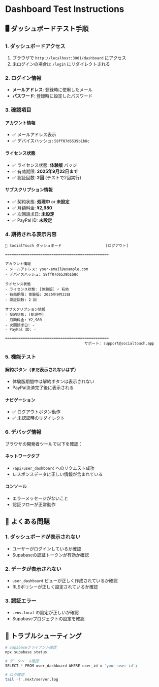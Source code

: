 # Dashboard Test Instructions

## 🖥️ ダッシュボードテスト手順

### 1. ダッシュボードアクセス
1. ブラウザで `http://localhost:3001/dashboard` にアクセス
2. 未ログインの場合は `/login` にリダイレクトされる

### 2. ログイン情報
- **メールアドレス**: 登録時に使用したメール
- **パスワード**: 登録時に設定したパスワード

### 3. 確認項目

#### アカウント情報
- ✅ メールアドレス表示
- ✅ デバイスハッシュ: `58ff07d6539b1b8c`

#### ライセンス状態
- ✅ ライセンス状態: **体験版** バッジ
- ✅ 有効期限: **2025年9月22日まで**
- ✅ 認証回数: **2回** (テストで2回実行)

#### サブスクリプション情報
- ✅ 契約状態: **処理中** or **未設定**
- ✅ 月額料金: **¥2,980**
- ✅ 次回請求日: **未設定**
- ✅ PayPal ID: **未設定**

### 4. 期待される表示内容

```
🚀 SocialTouch ダッシュボード                    [ログアウト]

===============================================

アカウント情報
- メールアドレス: your-email@example.com
- デバイスハッシュ: 58ff07d6539b1b8c

ライセンス状態
- ライセンス状態: [体験版] ✓ 有効
- 有効期限: 体験版: 2025年9月22日
- 認証回数: 2 回

サブスクリプション情報
- 契約状態: [処理中]
- 月額料金: ¥2,980
- 次回請求日: -
- PayPal ID: -

===============================================
                                    サポート: support@socialtouch.app
```

### 5. 機能テスト

#### 解約ボタン（まだ表示されないはず）
- 体験版期間中は解約ボタンは表示されない
- PayPal決済完了後に表示される

#### ナビゲーション
- ✅ ログアウトボタン動作
- ✅ 未認証時のリダイレクト

### 6. デバッグ情報

ブラウザの開発者ツールで以下を確認：

#### ネットワークタブ
- `/api/user_dashboard` へのリクエスト成功
- レスポンスデータに正しい情報が含まれている

#### コンソール
- エラーメッセージがないこと
- 認証フローが正常動作

## 🚨 よくある問題

### 1. ダッシュボードが表示されない
- ユーザーがログインしているか確認
- Supabaseの認証トークンが有効か確認

### 2. データが表示されない
- `user_dashboard` ビューが正しく作成されているか確認
- RLSポリシーが正しく設定されているか確認

### 3. 認証エラー
- `.env.local` の設定が正しいか確認
- Supabaseプロジェクトの設定を確認

## 🔧 トラブルシューティング

```bash
# Supabaseクライアント確認
npx supabase status

# データベース確認
SELECT * FROM user_dashboard WHERE user_id = 'your-user-id';

# ログ確認
tail -f .next/server.log
```